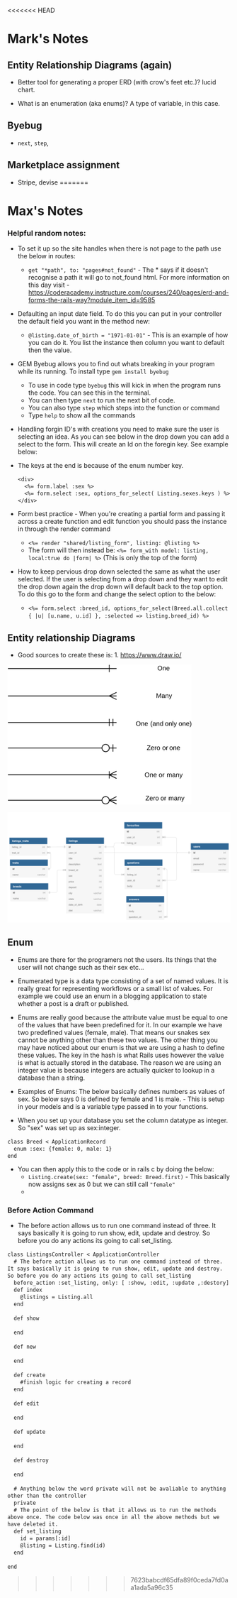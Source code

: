 <<<<<<< HEAD
# Mark's Notes

## Entity Relationship Diagrams (again)

- Better tool for generating a proper ERD (with crow's feet etc.)? lucid chart. 

- What is an enumeration (aka enums)? A type of variable, in this case. 


## Byebug

- `next`, `step`, 

## Marketplace assignment

- Stripe, devise 
=======
# Max's Notes

### Helpful random notes:

- To set it up so the site handles when there is not page to the path use the below in routes:
  - `get "*path", to: "pages#not_found"` - The * says if it doesn't recognise a path it will go to not_found html. 
For more information on this day visit - https://coderacademy.instructure.com/courses/240/pages/erd-and-forms-the-rails-way?module_item_id=9585 

- Defaulting an input date field. To do this you can put in your controller the default field you want in the method new: 
  -  `@listing.date_of_birth = "1971-01-01"` - This is an example of how you can do it. You list the instance then column you want to default then the value.

- GEM Byebug allows you to find out whats breaking in your program while its running. To install type `gem install byebug`
  - To use in code type `byebug` this will kick in when the program runs the code. You can see this in the terminal.
  - You can then type `next` to run the next bit of code.
  - You can also type `step` which steps into the function or command
  - Type `help` to show all the commands

- Handling forgin ID's with creations you need to make sure the user is selecting an idea. As you can see below in the drop down you can add a select to the form. This will create an Id on the foregin key. See example below:
- The keys at the end is because of the enum number key.
  ```
  <div>
    <%= form.label :sex %>
    <%= form.select :sex, options_for_select( Listing.sexes.keys ) %>
  </div>
  ```

- Form best practice - When you're creating a partial form and passing it across a create function and edit function you should pass the instance in through the render command
  - `<%= render "shared/listing_form", listing: @listing %>` 
  - The form will then instead be: `<%= form_with model: listing, local:true do |form| %>` (This is only the top of the form)

- How to keep pervious drop down selected the same as what the user selected. If the user is selecting from a drop down and they want to edit the drop down again the drop down will default back to the top option. To do this go to the form and change the select option to the below: 
  - `<%= form.select :breed_id, options_for_select(Breed.all.collect { |u| [u.name, u.id] }, :selected => listing.breed_id) %>`




## Entity relationship Diagrams

- Good sources to create these is: 1. https://www.draw.io/

![image](./day38-erd_symbols.png)

![image](./day38-updated_erd.png)

## Enum

- Enums are there for the programers not the users. Its things that the user will not change such as their sex etc...
- Enumerated type is a data type consisting of a set of named values. It is really great for representing workflows or a small list of values. For example we could use an enum in a blogging application to state whether a post is a draft or published.
- Enums are really good because the attribute value must be equal to one of the values that have been predefined for it. In our example we have two predefined values (female, male). That means our snakes sex cannot be anything other than these two values. The other thing you may have noticed about our enum is that we are using a hash to define these values. The key in the hash is what Rails uses however the value is what is actually stored in the database. The reason we are using an integer value is because integers are actually quicker to lookup in a database than a string.

- Examples of Enums: The below basically defines numbers as values of sex. So below says 0 is defined by female and 1 is male. - This is setup in your models and is a variable type passed in to your functions.
- When you set up your database you set the column datatype as integer. So "sex" was set up as sex:integer.
```
class Breed < ApplicationRecord
  enum :sex: {female: 0, male: 1}
end
```
- You can then apply this to the code or in rails c by doing the below:
  - `Listing.create(sex: "female", breed: Breed.first)` - This basically now assigns sex as 0 but we can still call `"female"`
  - 

### Before Action Command

- The before action allows us to run one command instead of three. It says basically it is going to run show, edit, update and destroy. So before you do any actions its going to call set_listing.

```
class ListingsController < ApplicationController
  # The before action allows us to run one command instead of three. It says basically it is going to run show, edit, update and destroy. So before you do any actions its going to call set_listing
  before_action :set_listing, only: [ :show, :edit, :update ,:destory]
  def index
    @listings = Listing.all
  end

  def show

  end

  def new

  end

  def create
    #finish logic for creating a record
  end

  def edit

  end

  def update

  end

  def destroy

  end

  # Anything below the word private will not be avaliable to anything other than the controller
  private
  # The point of the below is that it allows us to run the methods above once. The code below was once in all the above methods but we have deleted it.
  def set_listing
    id = params[:id]
    @listing = Listing.find(id)
  end

end
```


>>>>>>> 7623babcdf65dfa89f0ceda7fd0aa1ada5a96c35
